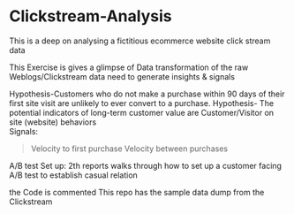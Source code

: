 # Clickstream-Analysis
This is a deep on analysing a fictitious ecommerce website click stream data 

This Exercise is gives a glimpse of Data transformation of the raw Weblogs/Clickstream data need to generate insights & signals

Hypothesis-Customers who do not make a purchase within 90 days of their first site visit are unlikely to ever convert to a purchase.
Hypothesis- The potential indicators of long-term customer value are Customer/Visitor on site (website) behaviors  
Signals: 
> Velocity to first purchase 
> Velocity between purchases

A/B test Set up: 2th reports walks through how to set up a customer facing A/B test to establish casual relation      

the Code is commented 
This repo has the sample data dump from the Clickstream 
